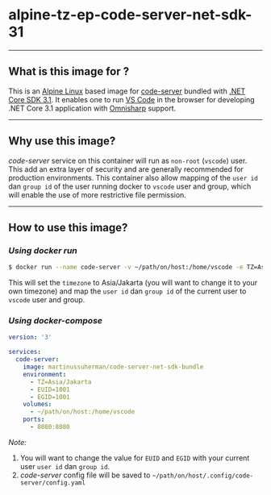 # alpine-tz-ep-code-server-net-sdk-31

---

## What is this image for ?

This is an [Alpine Linux](https://hub.docker.com/_/alpine/) based image for [code-server](https://github.com/cdr/code-server/) bundled with [.NET Core SDK 3.1](https://dotnet.microsoft.com/download/dotnet-core/3.1). It enables one to run [VS Code](https://code.visualstudio.com/) in the browser for developing .NET Core 3.1 application with [Omnisharp](https://github.com/OmniSharp/omnisharp-roslyn) support.

--- 

## Why use this image?

*code-server* service on this container will run as `non-root` (`vscode`) user. This add an extra layer of security and are generally recommended for production environments. This container also allow mapping of the `user id` dan `group id` of the user running docker to `vscode` user and group, which will enable the use of more restrictive file permission.

--- 

## How to use this image?

### *Using docker run*

```bash
$ docker run --name code-server -v ~/path/on/host:/home/vscode -e TZ=Asia/Jakarta -e EUID=$(id -u) -e EGID=$(id -g) -p 8080:8080 martinussuherman/alpine-tz-ep-code-server-net-sdk-31
```
This will set the `timezone` to Asia/Jakarta (you will want to change it to your own timezone) and map the `user id` dan `group id` of the current user to `vscode` user and group.

### *Using docker-compose*

```yaml
version: '3'

services:
  code-server:
    image: martinussuherman/code-server-net-sdk-bundle
    environment:
      - TZ=Asia/Jakarta
      - EUID=1001
      - EGID=1001
    volumes:
      - ~/path/on/host:/home/vscode
    ports:
      - 8080:8080

```

*Note:* 
1. You will want to change the value for `EUID` and `EGID` with your current user `user id` dan `group id`.
2. *code-server* config file will be saved to `~/path/on/host/.config/code-server/config.yaml`